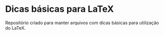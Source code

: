 # Dicas básicas para LaTeX
Repositório criado para manter arquivos com dicas básicas para utilização do LaTeX. 
